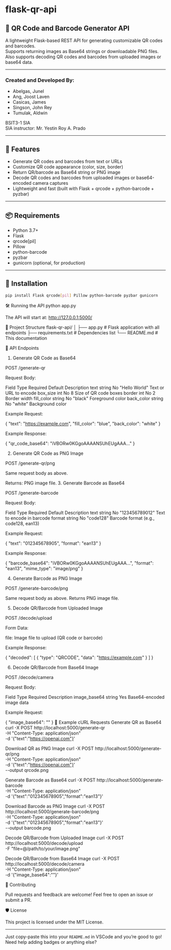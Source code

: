 # flask-qr-api

## 🧾 QR Code and Barcode Generator API

A lightweight Flask-based REST API for generating customizable QR codes and barcodes.  
Supports returning images as Base64 strings or downloadable PNG files.  
Also supports decoding QR codes and barcodes from uploaded images or base64 data.

---

### Created and Developed By:  
- Abelgas, Junel  
- Ang, Joost Laven  
- Casicas, James  
- Singson, John Rey  
- Tumulak, Aldwin  

BSIT3-1 SIA  
SIA instructor: Mr. Yestin Roy A. Prado

---

## 🚀 Features

- Generate QR codes and barcodes from text or URLs  
- Customize QR code appearance (color, size, border)  
- Return QR/barcode as Base64 string or PNG image  
- Decode QR codes and barcodes from uploaded images or base64-encoded camera captures  
- Lightweight and fast (built with Flask + qrcode + python-barcode + pyzbar)

---

## 📦 Requirements

- Python 3.7+  
- Flask  
- qrcode[pil]  
- Pillow  
- python-barcode  
- pyzbar  
- gunicorn (optional, for production)

---

## 🔧 Installation

```bash
pip install Flask qrcode[pil] Pillow python-barcode pyzbar gunicorn


```
🛠️ Running the API
python app.py


The API will start at:
http://127.0.0.1:5000/

📁 Project Structure
flask-qr-api/
│
├── app.py           # Flask application with all endpoints
├── requirements.txt # Dependencies list
└── README.md        # This documentation

📌 API Endpoints
1. Generate QR Code as Base64

POST /generate-qr

Request Body:

Field	Type	Required	Default	Description
text	string	No	"Hello World"	Text or URL to encode
box_size	int	No	8	Size of QR code boxes
border	int	No	2	Border width
fill_color	string	No	"black"	Foreground color
back_color	string	No	"white"	Background color

Example Request:

{
  "text": "https://example.com",
  "fill_color": "blue",
  "back_color": "white"
}


Example Response:

{
  "qr_code_base64": "iVBORw0KGgoAAAANSUhEUgAAA..."
}

2. Generate QR Code as PNG Image

POST /generate-qr/png

Same request body as above.

Returns: PNG image file.
3. Generate Barcode as Base64

POST /generate-barcode

Request Body:

Field	Type	Required	Default	Description
text	string	No	"123456789012"	Text to encode in barcode
format	string	No	"code128"	Barcode format (e.g., code128, ean13)

Example Request:

{
  "text": "012345678905",
  "format": "ean13"
}


Example Response:

{
  "barcode_base64": "iVBORw0KGgoAAAANSUhEUgAAA...",
  "format": "ean13",
  "mime_type": "image/png"
}

4. Generate Barcode as PNG Image

POST /generate-barcode/png

Same request body as above. Returns PNG image file.

5. Decode QR/Barcode from Uploaded Image

POST /decode/upload

Form Data:

file: Image file to upload (QR code or barcode)

Example Response:

{
  "decoded": [
    {
      "type": "QRCODE",
      "data": "https://example.com"
    }
  ]
}

6. Decode QR/Barcode from Base64 Image

POST /decode/camera

Request Body:

Field	Type	Required	Description
image_base64	string	Yes	Base64-encoded image data

Example Request:

{
  "image_base64": "<base64-encoded-image-string>"
}
🧪 Example cURL Requests
Generate QR as Base64
curl -X POST http://localhost:5000/generate-qr \
  -H "Content-Type: application/json" \
  -d '{"text":"https://openai.com"}'

Download QR as PNG Image
curl -X POST http://localhost:5000/generate-qr/png \
  -H "Content-Type: application/json" \
  -d '{"text":"https://openai.com"}' \
  --output qrcode.png

Generate Barcode as Base64
curl -X POST http://localhost:5000/generate-barcode \
  -H "Content-Type: application/json" \
  -d '{"text":"012345678905","format":"ean13"}'

Download Barcode as PNG Image
curl -X POST http://localhost:5000/generate-barcode/png \
  -H "Content-Type: application/json" \
  -d '{"text":"012345678905","format":"ean13"}' \
  --output barcode.png

Decode QR/Barcode from Uploaded Image
curl -X POST http://localhost:5000/decode/upload \
  -F "file=@/path/to/your/image.png"

Decode QR/Barcode from Base64 Image
curl -X POST http://localhost:5000/decode/camera \
  -H "Content-Type: application/json" \
  -d '{"image_base64":"<base64-string>"}'

🤝 Contributing

Pull requests and feedback are welcome!
Feel free to open an issue or submit a PR.

🛡️ License

This project is licensed under the MIT License.


---

Just copy-paste this into your `README.md` in VSCode and you’re good to go! Need help adding badges or anything else?

